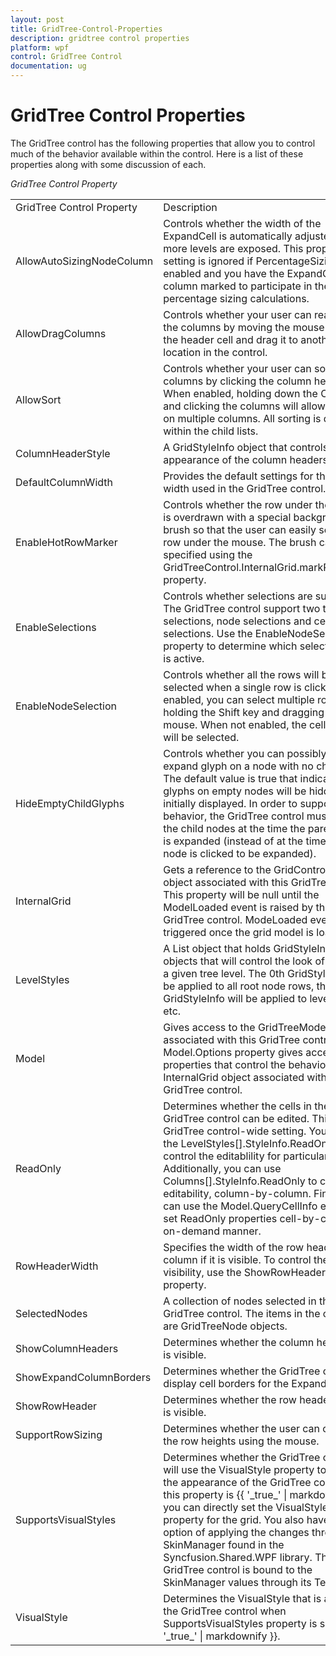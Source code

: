 ```yaml
---
layout: post
title: GridTree-Control-Properties
description: gridtree control properties
platform: wpf
control: GridTree Control
documentation: ug
---
```


# GridTree Control Properties

The GridTree control has the following properties that allow you to control much of the behavior available within the control. Here is a list of these properties along with some discussion of each. 

_GridTree Control Property_

<table>
<tr>
<td>
GridTree Control Property</td><td>
Description</td><td>
Type of Property</td><td>
Value It Accepts</td><td>
Property Syntax</td></tr>
<tr>
<td>
AllowAutoSizingNodeColumn</td><td>
Controls whether the width of the ExpandCell is automatically adjusted as more levels are exposed. This property setting is ignored if PercentageSizing is enabled and you have the ExpandCell column marked to participate in the percentage sizing calculations.</td><td>
DependencyProperty</td><td>
bool</td><td>
treeGrid.AllowAutoSizingNodeColumn</td></tr>
<tr>
<td>
AllowDragColumns</td><td>
Controls whether your user can rearrange the columns by moving the mouse down on the header cell and drag it to another location in the control.</td><td>
Dependency property</td><td>
bool</td><td>
treeGrid.AllowDragColumns</td></tr>
<tr>
<td>
AllowSort</td><td>
Controls whether your user can sort columns by clicking the column header. When enabled, holding down the Ctrl key and clicking the columns will allow sorting on multiple columns. All sorting is done within the child lists.</td><td>
Dependency property</td><td>
bool</td><td>
treeGrid.AllowSort</td></tr>
<tr>
<td>
ColumnHeaderStyle</td><td>
A GridStyleInfo object that controls the appearance of the column headers.</td><td>
Dependency property</td><td>
GridStyleInfo</td><td>
treeGrid.ColumnHeaderStyle = new GridStyleInfo() { };</td></tr>
<tr>
<td>
DefaultColumnWidth</td><td>
Provides the default settings for the column width used in the GridTree control.</td><td>
Dependency property</td><td>
Double</td><td>
treeGrid.DefaultColumnWidth</td></tr>
<tr>
<td>
EnableHotRowMarker</td><td>
Controls whether the row under the mouse is overdrawn with a special background brush so that the user can easily see the row under the mouse. The brush can be specified using the GridTreeControl.InternalGrid.markRowBrush property.</td><td>
Dependency property</td><td>
bool</td><td>
treeGrid. EnableHotRowMarker</td></tr>
<tr>
<td>
EnableSelections</td><td>
Controls whether selections are supported. The GridTree control support two types of selections, node selections and cell selections. Use the EnableNodeSelection property to determine which selection type is active.</td><td>
Dependency property</td><td>
bool</td><td>
treeGrid.EnableSelections</td></tr>
<tr>
<td>
EnableNodeSelection</td><td>
Controls whether all the rows will be selected when a single row is clicked. When enabled, you can select multiple rows by holding the Shift key and dragging the mouse. When not enabled, the cell ranges will be selected.</td><td>
Dependency property</td><td>
bool</td><td>
treeGrid.EnableNodeSelection</td></tr>
<tr>
<td>
HideEmptyChildGlyphs</td><td>
Controls whether you can possibly see the expand glyph on a node with no children. The default value is true that indicates glyphs on empty nodes will be hidden when initially displayed. In order to support this behavior, the GridTree control must request the child nodes at the time the parent node is expanded (instead of at the time the child node is clicked to be expanded).</td><td>
Dependency property</td><td>
bool</td><td>
treeGrid.HideEmptyChildGlyphs</td></tr>
<tr>
<td>
InternalGrid</td><td>
Gets a reference to the GridControlImpl object associated with this GridTree control. This property will be null until the ModelLoaded event is raised by the GridTree control. ModeLoaded event is triggered once the grid model is loaded.</td><td>
Normal</td><td>
GridTreeControl</td><td>
treeGrid.InternalGrid</td></tr>
<tr>
<td>
LevelStyles</td><td>
A List<GridStyleInfo> object that holds GridStyleInfo objects that will control the look of cells for a given tree level. The 0th GridStyleInfo will be applied to all root node rows, the 1st GridStyleInfo will be applied to level 1 rows, etc. </td><td>
Dependency property</td><td>
List<GridStyleInfo></td><td>
treeGrid.LevelStyles</td></tr>
<tr>
<td>
Model</td><td>
Gives access to the GridTreeModel object associated with this GridTree control. The Model.Options property gives access to the properties that control the behavior of the InternalGrid object associated with this GridTree control. </td><td>
Normal</td><td>
GridTreeModel</td><td>
treeGrid.Model</td></tr>
<tr>
<td>
ReadOnly</td><td>
Determines whether the cells in the GridTree control can be edited. This is a GridTree control-wide setting. You can use the LevelStyles[].StyleInfo.ReadOnly to control the editablility for particular levels. Additionally, you can use Columns[].StyleInfo.ReadOnly to control the editability, column-by-column. Finally, you can use the Model.QueryCellInfo event to set ReadOnly properties cell-by-cell in an on-demand manner.</td><td>
Dependency property</td><td>
bool</td><td>
treeGrid.ReadOnly</td></tr>
<tr>
<td>
RowHeaderWidth</td><td>
Specifies the width of the row header column if it is visible. To control the visibility, use the ShowRowHeader property.</td><td>
Dependency property</td><td>
Double</td><td>
treeGrid.RowHeaderWidth</td></tr>
<tr>
<td>
SelectedNodes</td><td>
A collection of nodes selected in the GridTree control. The items in the collection are GridTreeNode objects.</td><td>
Normal</td><td>
GridSelectedTreeNodes</td><td>
treeGrid.SelectedNodes</td></tr>
<tr>
<td>
ShowColumnHeaders</td><td>
Determines whether the column header row is visible.</td><td>
Dependency property</td><td>
bool</td><td>
treeGrid.ShowColumnHeaders</td></tr>
<tr>
<td>
ShowExpandColumnBorders</td><td>
Determines whether the GridTree control display cell borders for the Expand column.</td><td>
Dependency property</td><td>
bool</td><td>
treeGrid.ShowExpandColumnBorders</td></tr>
<tr>
<td>
ShowRowHeader</td><td>
Determines whether the row header column is visible.</td><td>
Dependency property</td><td>
bool</td><td>
treeGrid.ShowRowHeader</td></tr>
<tr>
<td>
SupportRowSizing</td><td>
Determines whether the user can change the row heights using the mouse.</td><td>
Dependency property</td><td>
bool</td><td>
treeGrid.SupportRowSizing</td></tr>
<tr>
<td>
SupportsVisualStyles</td><td>
Determines whether the GridTree control will use the VisualStyle property to control the appearance of the GridTree control. If this property is {{ '_true_' | markdownify }}, you can directly set the VisualStyle property for the grid. You also have the option of applying the changes through the SkinManager found in the Syncfusion.Shared.WPF library. The GridTree control is bound to the SkinManager values through its Template.</td><td>
Dependency property</td><td>
bool</td><td>
treeGrid.SupportsVisualStyle</td></tr>
<tr>
<td>
VisualStyle</td><td>
Determines the VisualStyle that is applied to the GridTree control when SupportsVisualStyles property is set to {{ '_true_' | markdownify }}.</td><td>
Dependency property</td><td>
VisualStyle</td><td>
treeGrid.VisualStyle</td></tr>
</table>


